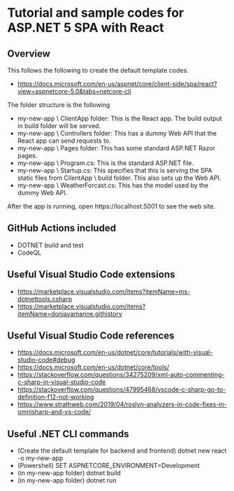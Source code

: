 # Tutorial and sample codes for ASP.NET 5 SPA with React

## Overview

This follows the following to create the default template codes.
- https://docs.microsoft.com/en-us/aspnet/core/client-side/spa/react?view=aspnetcore-5.0&tabs=netcore-cli

The folder structure is the following
- my-new-app \ ClientApp folder: This is the React app. The build output in build folder will be served.
- my-new-app \ Controllers folder: This has a dummy Web API that the React app can send requests to.
- my-new-app \ Pages folder: This has some standard ASP.NET Razor pages.
- my-new-app \ Program.cs: This is the standard ASP.NET file.
- my-new-app \ Startup.cs: This specifies that this is serving the SPA static files from CilentApp \ build folder. This also sets up the Web API.
- my-new-app \ WeatherForcast.cs: This has the model used by the dummy Web API.

After the app is running, open https://localhost:5001 to see the web site.

## GitHub Actions included

- DOTNET build and test
- CodeQL

## Useful Visual Studio Code extensions

- https://marketplace.visualstudio.com/items?itemName=ms-dotnettools.csharp
- https://marketplace.visualstudio.com/items?itemName=donjayamanne.githistory

## Useful Visual Studio Code references

- https://docs.microsoft.com/en-us/dotnet/core/tutorials/with-visual-studio-code#debug
- https://docs.microsoft.com/en-us/dotnet/core/tools/
- https://stackoverflow.com/questions/34275209/xml-auto-commenting-c-sharp-in-visual-studio-code
- https://stackoverflow.com/questions/47995468/vscode-c-sharp-go-to-definition-f12-not-working
- https://www.strathweb.com/2019/04/roslyn-analyzers-in-code-fixes-in-omnisharp-and-vs-code/

## Useful .NET CLI commands

- (Create the default template for backend and frontend) dotnet new react -o my-new-app
- (Powershell) SET ASPNETCORE_ENVIRONMENT=Development
- (in my-new-app folder) dotnet build 
- (in my-new-app folder) dotnet run
